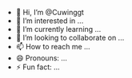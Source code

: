 - 👋 Hi, I’m @Cuwinggt
- 👀 I’m interested in ...
- 🌱 I’m currently learning ...
- 💞️ I’m looking to collaborate on ...
- 📫 How to reach me ...
- 😄 Pronouns: ...
- ⚡ Fun fact: ...

<!---
Cuwinggt/Cuwinggt is a ✨ special ✨ repository because its `README.md` (this file) appears on your GitHub profile.
You can click the Preview link to take a look at your changes.
--->
